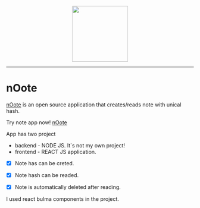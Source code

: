 <p align="center">
<img width="150" src="https://i.imgur.com/EmagqD4.png">

</p>

---

# nOote

[nOote](https://nooteapp.netlify.app/) is an open source application that creates/reads note with unical hash.

Try note app now! 
[nOote](https://nooteapp.netlify.app/)

App has two project 
- backend - NODE JS. It`s not my own project!
- frontend - REACT JS application.

- [x] Note has can be creted.
- [x] Note hash can be readed.
- [x] Note is automatically deleted after reading.


I used react bulma components in the project.
